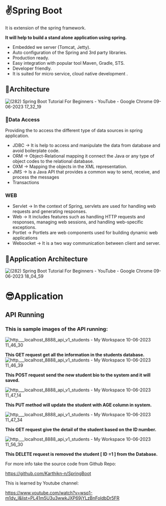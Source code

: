 # ✌**Spring Boot**

It is extension of the spring framework.

********************************************************************************************************It will help to build a stand alone application using spring.********************************************************************************************************

- Embedded we server (Tomcat, Jetty).
- Auto configuration of the Spring and 3rd party libraries.
- Production ready.
- Easy integration with popular tool Maven, Gradle, STS.
- Developer friendly.
- It is suited for micro service, cloud native development .

## 👀Architecture

![(282) Spring Boot Tutorial For Beginners - YouTube - Google Chrome 09-06-2023 17_32_19](https://github.com/Karthikn-n/Spring-boot/assets/102584859/54f00280-f0e4-481c-8b9f-7ae9c1b3ef4f)


### 🌼Data Access

Providing the to access the different type of data sources in spring application.

- JDBC → It is help to access and manipulate the data from database and avoid boilerplate code.
- ORM → Object-Relational mapping it connect the Java or any type of object codes to the relational database.
- OXM → Mapping the objects in the XML representation.
- JMS → Is a Java API that provides a common way to send, receive, and process the messages
- Transactions

### WEB

- Servlet → In the context of Spring, servlets are used for handling web requests and generating responses.
- Web → It includes features such as handling HTTP requests and responses, managing web sessions, and handling web-specific exceptions.
- Portlet → Portlets are web components used for building dynamic web applications
- Websocket → It is a two way communication between client and server.

## 👀Application Architecture
![(282) Spring Boot Tutorial For Beginners - YouTube - Google Chrome 09-06-2023 18_04_59](https://github.com/Karthikn-n/Spring-boot/assets/102584859/51b50442-236a-4020-87b2-67f614804385)


  # 😎Application
  
  ## API Running
  
  ### This is sample images of the API running:

![http___localhost_8888_api_v1_students - My Workspace 10-06-2023 11_46_30](https://github.com/Karthikn-n/Spring-boot/assets/102584859/9bea2c0f-dcee-4401-9f45-16bcb957ea3f)


**This GET request get all the information in the students database.**
![http___localhost_8888_api_v1_students - My Workspace 10-06-2023 11_46_39](https://github.com/Karthikn-n/Spring-boot/assets/102584859/b189941f-b6e2-420a-a3b9-2294ecf5713e)



**********This POST request send the new student bio to the system and it will saved.**********

![http___localhost_8888_api_v1_students - My Workspace 10-06-2023 11_47_14](https://github.com/Karthikn-n/Spring-boot/assets/102584859/f997bf3a-d510-47de-ac6d-b2ccd84bea5a)

********This PUT method will update the student with AGE column in system.********

![http___localhost_8888_api_v1_students - My Workspace 10-06-2023 11_47_34](https://github.com/Karthikn-n/Spring-boot/assets/102584859/6a36a55c-118c-4219-9ce0-345387f2a913)


**This GET request give the detail of the student based on the ID number.**


![http___localhost_8888_api_v1_students - My Workspace 10-06-2023 11_56_30](https://github.com/Karthikn-n/Spring-boot/assets/102584859/ef3fc740-79b6-4228-88ee-19667da12c82)


**This DELETE request is removed the student [ ID =1 ] from the Database.**

For more info take the source code from Github Repo: 

https://github.com/Karthikn-n/SpringBoot

This is learned by Youtube channel: 

https://www.youtube.com/watch?v=wsq1-m1dy_I&list=PL41m5U3u3wwkJXP69jYLzBnFoldbDr5FR
